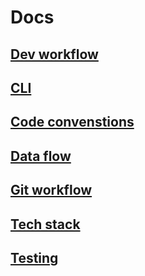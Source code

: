 # Docs

## [Dev workflow](./dev-workflow.md)

## [CLI](./cli.md)

## [Code convenstions](./code-conventions.md)

## [Data flow](./data-flow.md)

## [Git workflow](./git-workflow.md)

## [Tech stack](./tech-stack.md)

## [Testing](./testing.md)
